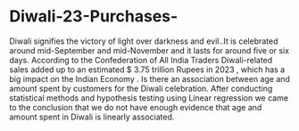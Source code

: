 # Diwali-23-Purchases-

Diwali signifies the victory of light over darkness and evil..It is celebrated around mid-September and mid-November and it lasts for around five or six days. According to the Confederation of All India Traders Diwali-related sales added up to an estimated $ 3.75 trillion Rupees in 2023 , which has a big impact on the Indian Economy . Is there an association between age and amount spent by customers for the Diwali celebration. After conducting statistical methods and hypothesis testing using Linear regression we came to the conclusion that we do not have enough evidence that age and amount spent in Diwali is linearly associated.
